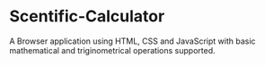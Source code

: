 # Scentific-Calculator
A Browser application using HTML, CSS and JavaScript with basic mathematical and triginometrical operations supported.
